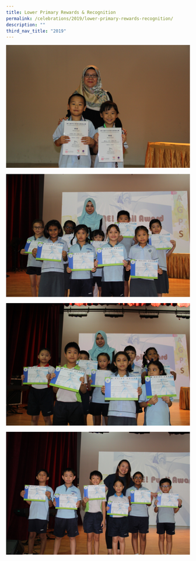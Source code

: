 ```yaml
---
title: Lower Primary Rewards & Recognition
permalink: /celebrations/2019/lower-primary-rewards-recognition/
description: ""
third_nav_title: "2019"
---
```

![Lower Primary Rewards & Recognition](/images/Celebrations/2019/LP%20R%20&%20R/lprr1.jpg)

![Lower Primary Rewards & Recognition](/images/Celebrations/2019/LP%20R%20&%20R/lprr2.jpg)

![Lower Primary Rewards & Recognition](/images/Celebrations/2019/LP%20R%20&%20R/lprr3.jpg)

![Lower Primary Rewards & Recognition](/images/Celebrations/2019/LP%20R%20&%20R/lprr4.jpg)